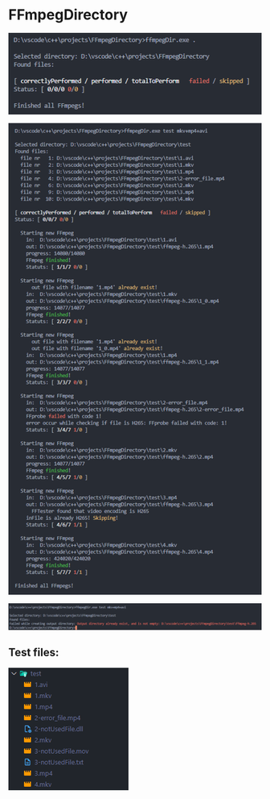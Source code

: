 # FFmpegDirectory


![p0](https://github.com/Cezary-Androsiuk/FFmpegDirectory/blob/master/images/p0.png "p0") 


![p1](https://github.com/Cezary-Androsiuk/FFmpegDirectory/blob/master/images/p1.png "p1") 


![p2](https://github.com/Cezary-Androsiuk/FFmpegDirectory/blob/master/images/p2.png "p2") 


## Test files:
![p3](https://github.com/Cezary-Androsiuk/FFmpegDirectory/blob/master/images/p3.png "p3") 
